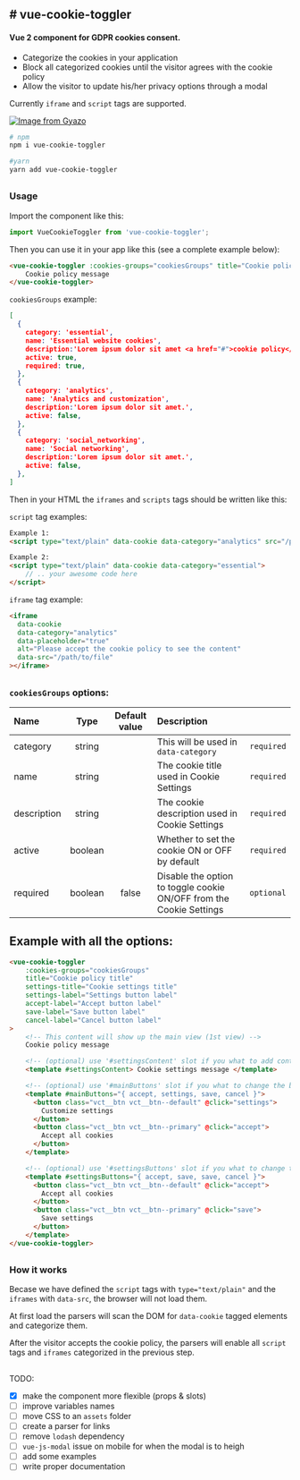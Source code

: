## # vue-cookie-toggler

#### __Vue 2__ component for GDPR cookies consent.

- Categorize the cookies in your application
- Block all categorized cookies until the visitor agrees with the cookie policy
- Allow the visitor to update his/her privacy options through a modal

Currently `iframe` and `script` tags are supported.

[![Image from Gyazo](https://i.gyazo.com/a1ed9f180fb37109cfb75382a7ad5976.gif)](https://gyazo.com/a1ed9f180fb37109cfb75382a7ad5976)


```sh
# npm
npm i vue-cookie-toggler

#yarn
yarn add vue-cookie-toggler
```

##

### Usage

Import the component like this:
```js
import VueCookieToggler from 'vue-cookie-toggler';
```

Then you can use it in your app like this (see a complete example below):
```html
<vue-cookie-toggler :cookies-groups="cookiesGroups" title="Cookie policy title">
    Cookie policy message
</vue-cookie-toggler>
```

`cookiesGroups` example:
```json
[
  {
    category: 'essential',
    name: 'Essential website cookies',
    description:'Lorem ipsum dolor sit amet <a href="#">cookie policy</a>.',
    active: true,
    required: true,
  },
  {
    category: 'analytics',
    name: 'Analytics and customization',
    description:'Lorem ipsum dolor sit amet.',
    active: false,
  },
  {
    category: 'social_networking',
    name: 'Social networking',
    description:'Lorem ipsum dolor sit amet.',
    active: false,
  },
]
```

Then in your HTML the `iframes` and `scripts` tags should be written like this:

`script` tag examples:
```html
Example 1:
<script type="text/plain" data-cookie data-category="analytics" src="/path/to/file"></script>

Example 2:
<script type="text/plain" data-cookie data-category="essential">
    // .. your awesome code here
</script>
```

`iframe` tag example:
```html
<iframe
  data-cookie
  data-category="analytics"
  data-placeholder="true"
  alt="Please accept the cookie policy to see the content"
  data-src="/path/to/file"
></iframe>

```

##

### `cookiesGroups` options:

| Name    | Type | Default value | Description     | |
| :------------- |:-------------:|:-------------: |:-------------|:-------------:|
| category | string |  | This will be used in `data-category` | `required` |
| name    | string |  | The cookie title used in Cookie Settings |`required` |
| description | string |  | The cookie description used in Cookie Settings |`required` |
| active | boolean | | Whether to set the cookie ON or OFF by default  | `required` |
| required | boolean | false | Disable the option to toggle cookie ON/OFF from the Cookie Settings |`optional`|

##

## Example with all the options:
```html
<vue-cookie-toggler
    :cookies-groups="cookiesGroups"
    title="Cookie policy title"
    settings-title="Cookie settings title"
    settings-label="Settings button label"
    accept-label="Accept button label"
    save-label="Save button label"
    cancel-label="Cancel button label"
>
    <!-- This content will show up the main view (1st view) -->
    Cookie policy message

    <!-- (optional) use '#settingsContent' slot if you what to add content in Cookie Settings view (2nd view) -->
    <template #settingsContent> Cookie settings message </template>

    <!-- (optional) use '#mainButtons' slot if you what to change the buttons in the main view (1st view) -->
    <template #mainButtons="{ accept, settings, save, cancel }">
      <button class="vct__btn vct__btn--default" @click="settings">
        Customize settings
      </button>
      <button class="vct__btn vct__btn--primary" @click="accept">
        Accept all cookies
      </button>
    </template>

    <!-- (optional) use '#settingsButtons' slot if you what to change the buttons in Cookie Settings view (2nd view) -->
    <template #settingsButtons="{ accept, save, save, cancel }">
      <button class="vct__btn vct__btn--default" @click="accept">
        Accept all cookies
      </button>
      <button class="vct__btn vct__btn--primary" @click="save">
        Save settings
      </button>
    </template>
</vue-cookie-toggler>
```

##

### How it works

Becase we have defined the `script` tags with `type="text/plain"` and the `iframes` with `data-src`, the browser will not load them.

At first load the parsers will scan the DOM for `data-cookie` tagged elements and categorize them.

After the visitor accepts the cookie policy, the parsers will enable all `script` tags and `iframes` categorized in the previous step.

##

TODO:
- [x] make the component more flexible (props & slots)
- [ ] improve variables names
- [ ] move CSS to an `assets` folder
- [ ] create a parser for links
- [ ] remove `lodash` dependency
- [ ] `vue-js-modal` issue on mobile for when the modal is to heigh
- [ ] add some examples
- [ ] write proper documentation
